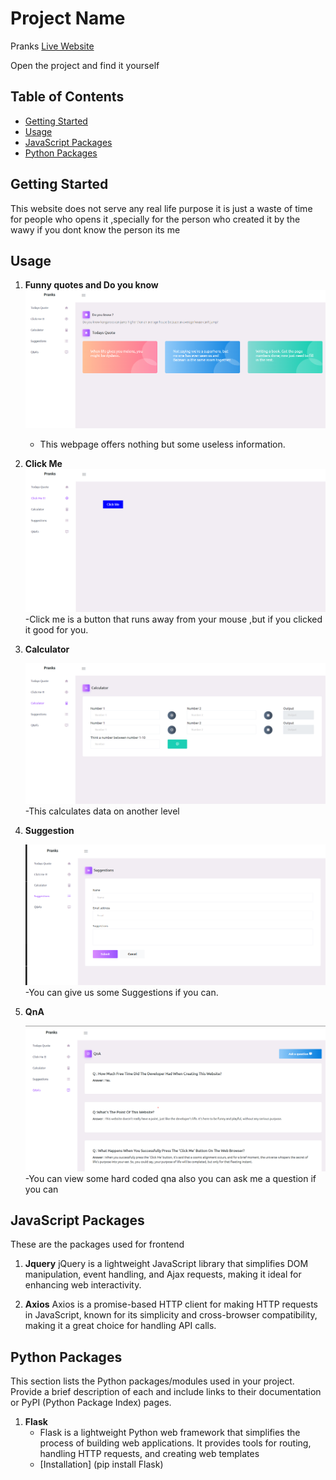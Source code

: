 # Project Name
Pranks [Live Website](https://prank-bmo9.onrender.com/)


Open the project and find it yourself

## Table of Contents
- [Getting Started](#getting-started)
- [Usage](#usage)
- [JavaScript Packages](#javascript-packages)
- [Python Packages](#python-packages)



## Getting Started

This website does not serve any real life purpose it is just a waste of time for people who opens it ,specially for the person who created it by the wawy if you dont know the person its me


## Usage

1. **Funny quotes and Do you know**
    ![funny right???](static/img/page1.png)

    - This webpage offers nothing but some useless information.


2. **Click Me**
    ![image of image editing exmaple 1](static/img/button.png)
    -Click me is a button that runs away from your mouse ,but if you clicked it good for you.

3. **Calculator**

    ![Calculator](static/img/cal.png)
    -This calculates data on another level

3. **Suggestion**

    ![Calculator](static/img/sug.png)
    -You can give us some Suggestions if you can.

3. **QnA**

    ![Calculator](static/img/qna.png)
    -You can view some hard coded qna also you can ask me a question if you can




## JavaScript Packages

These are the packages used for frontend 

1. **Jquery**
    jQuery is a lightweight JavaScript library that simplifies DOM manipulation, event handling, and Ajax requests, making it ideal for enhancing web interactivity.


2. **Axios**
    Axios is a promise-based HTTP client for making HTTP requests in JavaScript, known for its simplicity and cross-browser compatibility, making it a great choice for handling API calls.

## Python Packages

This section lists the Python packages/modules used in your project. Provide a brief description of each and include links to their documentation or PyPI (Python Package Index) pages.

1. **Flask**
   -  Flask is a lightweight Python web framework that simplifies the process of building web applications. It provides tools for routing, handling HTTP requests, and creating web templates
   - [Installation] (pip install Flask)
